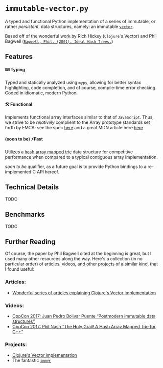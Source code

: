 # `immutable-vector.py`

A typed and functional Python implementation of a series of immutable, or rather
_persistent_, data structures, namely: an immutable [`vector`](src/vector.py).

Based off of the wonderful work by Rich Hickey (`Clojure`'s Vector) and Phil Bagwell
([`Bagwell, Phil. (2001). Ideal Hash Trees.`](https://pdfs.semanticscholar.org/4fc2/40d0d9e690cb9b0bcb2f8a5e5ca918b01410.pdf))

## Features

#### ⌨️ Typing

Typed and statically analyzed using `mypy`, allowing for better syntax highlighting,
code completion, and of course, compile-time error checking. Coded in idiomatic, modern
Python.

#### 🛠 Functional

Implements functional array interfaces similar to that of `JavaScript`. Thus, we strive
to be _relatively_ complient to the Array prototype standards set forth by EMCA: see the
spec [here](https://www.ecma-international.org/ecma-262/5.1/#sec-15.4) and a great MDN
article here
[here](https://developer.mozilla.org/en-US/docs/Web/JavaScript/Reference/Global_Objects/Array#instance_methods)

#### (soon to be) ⚡️Fast

Utilizes a
[hash array mapped trie](https://en.wikipedia.org/wiki/Hash_array_mapped_trie) data
structure for competitive performance when compared to a typical contiguous array
implementation.

_soon to be_ qualifier, as a future goal is to provide Python bindings to a
re-implemented C API hereof.

## Technical Details

TODO

## Benchmarks

TODO

## Further Reading

Of course, the paper by Phil Bagwell cited at the beginning is great, but I used many
other resources along the way. Here's a collection (in no particular order) of articles,
videos, and other projects of a similar kind, that I found useful:

### Articles:

-   [Wonderful series of articles explaining Clojure's Vector implementation](https://hypirion.com/musings/understanding-persistent-vector-pt-1)

### Videos:

-   [CppCon 2017: Juan Pedro Bolivar Puente “Postmodern immutable data structures”](https://www.youtube.com/watch?v=sPhpelUfu8Q)
-   [CppCon 2017: Phil Nash “The Holy Grail! A Hash Array Mapped Trie for C++”](https://www.youtube.com/watch?v=imrSQ82dYns)

### Projects:

-   [Clojure's Vector implementation](https://github.com/clojure/clojure/blob/0b73494c3c855e54b1da591eeb687f24f608f346/src/jvm/clojure/lang/PersistentVector.java)
-   The fantastic [`immer`](https://github.com/arximboldi/immer)
